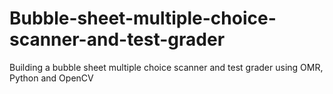 # Bubble-sheet-multiple-choice-scanner-and-test-grader
Building a bubble sheet multiple choice scanner and test grader using OMR, Python and OpenCV

